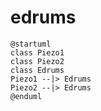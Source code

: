 # edrums
```plantuml
@startuml
class Piezo1
class Piezo2
class Edrums
Piezo1 --|> Edrums
Piezo2 --|> Edrums
@enduml
```